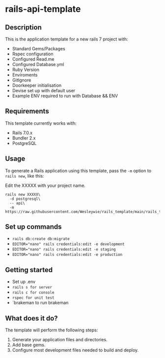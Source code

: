 # rails-api-template
## Description

This is the application template for a new rails 7 project with:
* Standard Gems/Packages
* Rspec configuration
* Configured Read.me 
* Configured Database.yml
* Ruby Version
* Enviroments
* GitIgnore
* Doorkeeper initialisation
* Devise set up with default user
* Example ENV required to run with Database && ENV

## Requirements

This template currently works with:

* Rails 7.0.x
* Bundler 2.x
* PostgreSQL
## Usage

To generate a Rails application using this template, pass the `-m` option to `rails new`, like this:

Edit the XXXXX with your project name.

```
rails new XXXXX\
  -d postgresql\
  -- api\
  -m https://raw.githubusercontent.com/Wesleywie/rails_template/main/rails_template.rb
```

## Set up commands
* `rails db:create db:migrate`
* `EDITOR="nano" rails credentials:edit -e development`
* `EDITOR="nano" rails credentials:edit -e staging`
* `EDITOR="nano" rails credentials:edit -e production`

## Getting started
* Set up .env
* `rails s for server`
* `rails c for console`
* `rspec for unit test`
* `brakeman to run brakeman

## What does it do?

The template will perform the following steps:

1. Generate your application files and directories.
2. Add base gems.
3. Configure most development files needed to build and deploy.